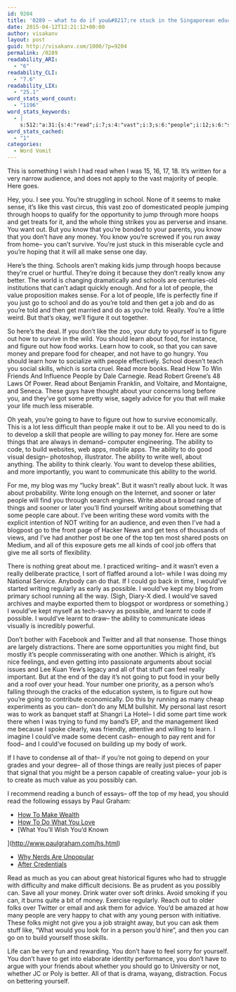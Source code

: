 ```yaml
---
id: 9204
title: '0289 – what to do if you&#8217;re stuck in the Singaporean education system and you hate it'
date: 2015-04-12T12:21:12+00:00
author: visakanv
layout: post
guid: http://visakanv.com/1000/?p=9204
permalink: /0289
readability_ARI:
  - "6"
readability_CLI:
  - "7.6"
readability_LIX:
  - "25.1"
word_stats_word_count:
  - "1196"
word_stats_keywords:
  - |
    s:512:"a:31:{s:4:"read";i:7;s:4:"vast";i:3;s:6:"people";i:12;s:6:"school";i:4;s:4:"make";i:6;s:5:"sense";i:3;s:4:"like";i:3;s:5:"hoops";i:3;s:4:"want";i:3;s:4:"know";i:4;s:5:"money";i:5;s:7:"survive";i:3;s:4:"just";i:3;s:7:"because";i:3;s:6:"really";i:6;s:5:"value";i:3;s:4:"life";i:3;s:4:"told";i:3;s:6:"figure";i:5;s:5:"learn";i:4;s:4:"food";i:5;s:5:"going";i:4;s:6:"things";i:4;s:7:"ability";i:6;s:5:"write";i:3;s:4:"find";i:3;s:7:"writing";i:5;s:8:"would've";i:5;s:8:"possible";i:3;s:6:"person";i:4;s:4:"work";i:3;}";
word_stats_cached:
  - "1"
categories:
  - Word Vomit
---
```

This is something I wish I had read when I was 15, 16, 17, 18. It&#8217;s written for a very narrow audience, and does not apply to the vast majority of people. Here goes.

Hey, you. I see you. You&#8217;re struggling in school. None of it seems to make sense, it&#8217;s like this vast circus, this vast zoo of domesticated people jumping through hoops to qualify for the opportunity to jump through more hoops and get treats for it, and the whole thing strikes you as perverse and insane. You want out. But you know that you&#8217;re bonded to your parents, you know that you don&#8217;t have any money. You know you&#8217;re screwed if you run away from home– you can&#8217;t survive. You&#8217;re just stuck in this miserable cycle and you&#8217;re hoping that it will all make sense one day.

Here&#8217;s the thing. Schools aren&#8217;t making kids jump through hoops because they&#8217;re cruel or hurtful. They&#8217;re doing it because they don&#8217;t really know any better. The world is changing dramatically and schools are centuries-old institutions that can&#8217;t adapt quickly enough. And for a lot of people, the value proposition makes sense. For a lot of people, life is perfectly fine if you just go to school and do as you&#8217;re told and then get a job and do as you&#8217;re told and then get married and do as you&#8217;re told. Really. You&#8217;re a little weird. But that&#8217;s okay, we&#8217;ll figure it out together.

So here&#8217;s the deal. If you don&#8217;t like the zoo, your duty to yourself is to figure out how to survive in the wild. You should learn about food, for instance, and figure out how food works. Learn how to cook, so that you can save money and prepare food for cheaper, and not have to go hungry. You should learn how to socialize with people effectively. School doesn&#8217;t teach you social skills, which is sorta cruel. Read more books. Read How To Win Friends And Influence People by Dale Carnegie. Read Robert Greene&#8217;s 48 Laws Of Power. Read about Benjamin Franklin, and Voltaire, and Montaigne, and Seneca. These guys have thought about your concerns long before you, and they&#8217;ve got some pretty wise, sagely advice for you that will make your life much less miserable.

Oh yeah, you&#8217;re going to have to figure out how to survive economically. This is a lot less difficult than people make it out to be. All you need to do is to develop a skill that people are willing to pay money for. Here are some things that are always in demand– computer engineering. The ability to code, to build websites, web apps, mobile apps. The ability to do good visual design– photoshop, illustrator. The ability to write well, about anything. The ability to think clearly. You want to develop these abilities, and more importantly, you want to communicate this ability to the world.

For me, my blog was my &#8220;lucky break&#8221;. But it wasn&#8217;t really about luck. It was about probability. Write long enough on the Internet, and sooner or later people will find you through search engines. Write about a broad range of things and sooner or later you&#8217;ll find yourself writing about something that some people care about. I&#8217;ve been writing these word vomits with the explicit intention of NOT writing for an audience, and even then I&#8217;ve had a blogpost go to the front page of Hacker News and get tens of thousands of views, and I&#8217;ve had another post be one of the top ten most shared posts on Medium, and all of this exposure gets me all kinds of cool job offers that give me all sorts of flexibility.

There is nothing great about me. I practiced writing– and it wasn&#8217;t even a really deliberate practice, I sort of flaffed around a lot– while I was doing my National Service. Anybody can do that. If I could go back in time, I would&#8217;ve started writing regularly as early as possible. I would&#8217;ve kept my blog from primary school running all the way. (Sigh, Diary-X died. I would&#8217;ve saved archives and maybe exported them to blogspot or wordpress or something.) I would&#8217;ve kept myself as tech-savvy as possible, and learnt to code if possible. I would&#8217;ve learnt to draw– the ability to communicate ideas visually is incredibly powerful.

Don&#8217;t bother with Facebook and Twitter and all that nonsense. Those things are largely distractions. There are some opportunities you might find, but mostly it&#8217;s people commisserating with one another. Which is alright, it&#8217;s nice feelings, and even getting into passionate arguments about social issues and Lee Kuan Yew&#8217;s legacy and all of that stuff can feel really important. But at the end of the day it&#8217;s not going to put food in your belly and a roof over your head. Your number one priority, as a person who&#8217;s falling through the cracks of the education system, is to figure out how you&#8217;re going to contribute economically. Do this by running as many cheap experiments as you can– don&#8217;t do any MLM bullshit. My personal last resort was to work as banquet staff at Shangri La Hotel– I did some part time work there when I was trying to fund my band&#8217;s EP, and the management liked me because I spoke clearly, was friendly, attentive and willing to learn. I imagine I could&#8217;ve made some decent cash– enough to pay rent and for food– and I could&#8217;ve focused on building up my body of work.

If I have to condense all of that– if you&#8217;re not going to depend on your grades and your degree– all of those things are really just pieces of paper that signal that you might be a person capable of creating value– your job is to create as much value as you possibly can.

I recommend reading a bunch of essays– off the top of my head, you should read the following essays by Paul Graham:

  * [How To Make Wealth](http://www.paulgraham.com/wealth.html)
  * [How To Do What You Love](http://www.paulgraham.com/love.html)
  * [What You&#8217;ll Wish You&#8217;d Known
  
](http://www.paulgraham.com/hs.html) 
  * [Why Nerds Are Unpopular](http://paulgraham.com/nerds.html)
  * [After Credentials](http://paulgraham.com/credentials.html)

Read as much as you can about great historical figures who had to struggle with difficulty and make difficult decisions. Be as prudent as you possibly can. Save all your money. Drink water over soft drinks. Avoid smoking if you can, it burns quite a bit of money. Exercise regularly. Reach out to older folks over Twitter or email and ask them for advice. You&#8217;d be amazed at how many people are very happy to chat with any young person with initiative. These folks might not give you a job straight away, but you can ask them stuff like, &#8220;What would you look for in a person you&#8217;d hire&#8221;, and then you can go on to build yourself those skills.

Life can be very fun and rewarding. You don&#8217;t have to feel sorry for yourself. You don&#8217;t have to get into elaborate identity performance, you don&#8217;t have to argue with your friends about whether you should go to University or not, whether JC or Poly is better. All of that is drama, wayang, distraction. Focus on bettering yourself.